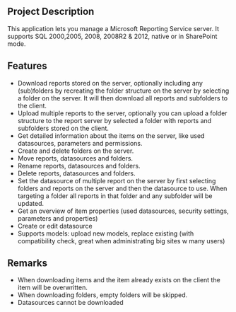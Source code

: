 ## Project Description
This application lets you manage a Microsoft Reporting Service server. It supports SQL 2000,2005, 2008, 2008R2 & 2012, native or in SharePoint mode.


## Features
- Download reports stored on the server, optionally including any (sub)folders by recreating the folder structure on the server by selecting a folder on the server. It will then download all reports and subfolders to the client. 
- Upload multiple reports to the server, optionally you can upload a folder structure to the report server by selected a folder with reports and subfolders stored on the client. 
- Get detailed information about the items on the server, like used datasources, parameters and permissions. 
- Create and delete folders on the server. 
- Move reports, datasources and folders. 
- Rename reports, datasources and folders. 
- Delete reports, datasources and folders. 
- Set the datasource of multiple report on the server by first selecting folders and reports on the server and then the datasource to use. When targeting a folder all reports in that folder and any subfolder will be updated. 
- Get an overview of item properties (used datasources, security settings, parameters and properties) 
- Create or edit datasource 
- Supports models: upload new models, replace existing (with compatibility check, great when administrating big sites w many users)

## Remarks
- When downloading items and the item already exists on the client the item will be overwritten. 
- When downloading folders, empty folders will be skipped. 
- Datasources cannot be downloaded
